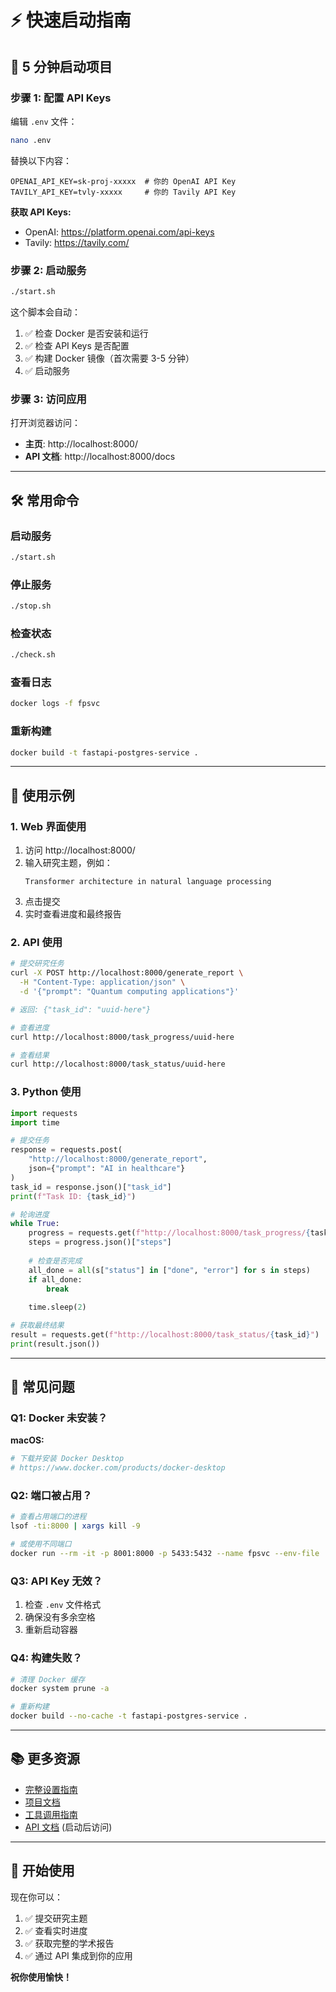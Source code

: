 # ⚡ 快速启动指南

## 🎯 5 分钟启动项目

### 步骤 1: 配置 API Keys

编辑 `.env` 文件：

```bash
nano .env
```

替换以下内容：
```env
OPENAI_API_KEY=sk-proj-xxxxx  # 你的 OpenAI API Key
TAVILY_API_KEY=tvly-xxxxx     # 你的 Tavily API Key
```

**获取 API Keys:**
- OpenAI: https://platform.openai.com/api-keys
- Tavily: https://tavily.com/

### 步骤 2: 启动服务

```bash
./start.sh
```

这个脚本会自动：
1. ✅ 检查 Docker 是否安装和运行
2. ✅ 检查 API Keys 是否配置
3. ✅ 构建 Docker 镜像（首次需要 3-5 分钟）
4. ✅ 启动服务

### 步骤 3: 访问应用

打开浏览器访问：
- **主页**: http://localhost:8000/
- **API 文档**: http://localhost:8000/docs

---

## 🛠️ 常用命令

### 启动服务
```bash
./start.sh
```

### 停止服务
```bash
./stop.sh
```

### 检查状态
```bash
./check.sh
```

### 查看日志
```bash
docker logs -f fpsvc
```

### 重新构建
```bash
docker build -t fastapi-postgres-service .
```

---

## 📝 使用示例

### 1. Web 界面使用

1. 访问 http://localhost:8000/
2. 输入研究主题，例如：
   ```
   Transformer architecture in natural language processing
   ```
3. 点击提交
4. 实时查看进度和最终报告

### 2. API 使用

```bash
# 提交研究任务
curl -X POST http://localhost:8000/generate_report \
  -H "Content-Type: application/json" \
  -d '{"prompt": "Quantum computing applications"}'

# 返回: {"task_id": "uuid-here"}

# 查看进度
curl http://localhost:8000/task_progress/uuid-here

# 查看结果
curl http://localhost:8000/task_status/uuid-here
```

### 3. Python 使用

```python
import requests
import time

# 提交任务
response = requests.post(
    "http://localhost:8000/generate_report",
    json={"prompt": "AI in healthcare"}
)
task_id = response.json()["task_id"]
print(f"Task ID: {task_id}")

# 轮询进度
while True:
    progress = requests.get(f"http://localhost:8000/task_progress/{task_id}")
    steps = progress.json()["steps"]
    
    # 检查是否完成
    all_done = all(s["status"] in ["done", "error"] for s in steps)
    if all_done:
        break
    
    time.sleep(2)

# 获取最终结果
result = requests.get(f"http://localhost:8000/task_status/{task_id}")
print(result.json())
```

---

## 🐛 常见问题

### Q1: Docker 未安装？

**macOS:**
```bash
# 下载并安装 Docker Desktop
# https://www.docker.com/products/docker-desktop
```

### Q2: 端口被占用？

```bash
# 查看占用端口的进程
lsof -ti:8000 | xargs kill -9

# 或使用不同端口
docker run --rm -it -p 8001:8000 -p 5433:5432 --name fpsvc --env-file .env fastapi-postgres-service
```

### Q3: API Key 无效？

1. 检查 `.env` 文件格式
2. 确保没有多余空格
3. 重新启动容器

### Q4: 构建失败？

```bash
# 清理 Docker 缓存
docker system prune -a

# 重新构建
docker build --no-cache -t fastapi-postgres-service .
```

---

## 📚 更多资源

- [完整设置指南](./SETUP.md)
- [项目文档](./docs/README.md)
- [工具调用指南](./docs/TOOL_CALLING_SUMMARY.md)
- [API 文档](http://localhost:8000/docs) (启动后访问)

---

## 🎉 开始使用

现在你可以：

1. ✅ 提交研究主题
2. ✅ 查看实时进度
3. ✅ 获取完整的学术报告
4. ✅ 通过 API 集成到你的应用

**祝你使用愉快！**
